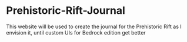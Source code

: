 # Prehistoric-Rift-Journal
This website will be used to create the journal for the Prehistoric Rift as I envision it, until custom UIs for Bedrock edition get better
